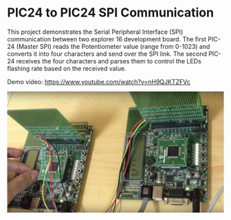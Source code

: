 # PIC24 to PIC24 SPI Communication

This project demonstrates the Serial Peripheral Interface (SPI) communication between two explorer 16 development board. The first PIC-24 (Master SPI) reads the Potentiometer value (range from 0-1023) and converts it into four characters and send over the SPI link. The second PIC-24 receives the four characters and parses them to control the LEDs flashing rate based on the received value.

Demo video: https://www.youtube.com/watch?v=nH9QJKTZFVc



![Alt text](./PIC_SPI.png?raw=true "PIC24 SPI Communication")
